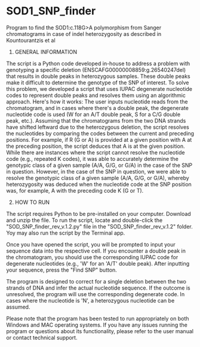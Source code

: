 # SOD1_SNP_finder
Program to find the SOD1:c.118G>A polymorphism from Sanger chromatograms in case of indel heterozygosity as described in Kountourantzis et al

1) GENERAL INFORMATION

The script is a Python code developed in-house to address a problem with genotyping a specific deletion (ENSCAFG00000008859:g.26540247del) that results in double peaks in heterozygous samples. These double peaks make it difficult to determine the genotype of the SNP of interest. To solve this problem, we developed a script that uses IUPAC degenerate nucleotide codes to represent double peaks and resolves them using an algorithmic approach. Here's how it works: The user inputs nucleotide reads from the chromatogram, and in cases where there's a double peak, the degenerate nucleotide code is used (W for an A/T double peak, S for a C/G double peak, etc.). Assuming that the chromatograms from the two DNA strands have shifted leftward due to the heterozygous deletion, the script resolves the nucleotides by comparing the codes between the current and preceding positions. For example, if R (G or A) is provided at a given position with A at the preceding position, the script deduces that A is at the given position. While there are instances where the script cannot resolve the nucleotide code (e.g., repeated K codes), it was able to accurately determine the genotypic class of a given sample (A/A, G/G, or G/A) in the case of the SNP in question. However, in the case of the SNP in question, we were able to resolve the genotypic class of a given sample (A/A, G/G, or G/A), whereby heterozygosity was deduced when the nucleotide code at the SNP position was, for example, A with the preceding code K (G or T).

2) HOW TO RUN

The script requires Python to be pre-installed on your computer. Download and unzip the file. To run the script, locate and double-click the "SOD_SNP_finder_rev_v.1.2.py" file in the "SOD_SNP_finder_rev_v.1.2" folder. Yoy may also run the script by the Terminal app.

Once you have opened the script, you will be prompted to input your sequence data into the respective cell. If you encounter a double peak in the chromatogram, you should use the corresponding IUPAC code for degenerate nucleotides (e.g., 'W' for an 'A/T' double peak). After inputting your sequence, press the "Find SNP" button.

The program is designed to correct for a single deletion between the two strands of DNA and infer the actual nucleotide sequence. If the outcome is unresolved, the program will use the corresponding degenerate code. In cases where the nucleotide is 'N', a heterozygous nucleotide can be assumed.

Please note that the program has been tested to run appropriately on both Windows and MAC operating systems. If you have any issues running the program or questions about its functionality, please refer to the user manual or contact technical support.
